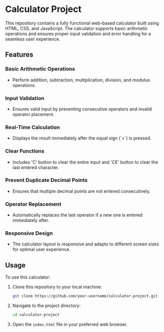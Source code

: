 # Calculator Project

This repository contains a fully functional web-based calculator built using HTML, CSS, and JavaScript. The calculator supports basic arithmetic operations and ensures proper input validation and error handling for a seamless user experience.

## Features

<h3>Basic Arithmetic Operations</h3>
<ul>
  <li>Perform addition, subtraction, multiplication, division, and modulus operations.</li>
</ul>

<h3>Input Validation</h3>
<ul>
  <li>Ensures valid input by preventing consecutive operators and invalid operator placement.</li>
</ul>

<h3>Real-Time Calculation</h3>
<ul>
  <li>Displays the result immediately after the equal sign (`=`) is pressed.</li>
</ul>

<h3>Clear Functions</h3>
<ul>
  <li>Includes 'C' button to clear the entire input and 'CE' button to clear the last entered character.</li>
</ul>

<h3>Prevent Duplicate Decimal Points</h3>
<ul>
  <li>Ensures that multiple decimal points are not entered consecutively.</li>
</ul>

<h3>Operator Replacement</h3>
<ul>
  <li>Automatically replaces the last operator if a new one is entered immediately after.</li>
</ul>

<h3>Responsive Design</h3>
<ul>
  <li>The calculator layout is responsive and adapts to different screen sizes for optimal user experience.</li>
</ul>

## Usage

To use this calculator:

1. Clone this repository to your local machine:
    ```bash
    git clone https://github.com/your-username/calculator-project.git
    ```
2. Navigate to the project directory:
    ```bash
    cd calculator-project
    ```
3. Open the `index.html` file in your preferred web browser.


